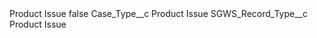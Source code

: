 <?xml version="1.0" encoding="UTF-8"?>
<CustomMetadata xmlns="http://soap.sforce.com/2006/04/metadata" xmlns:xsi="http://www.w3.org/2001/XMLSchema-instance" xmlns:xsd="http://www.w3.org/2001/XMLSchema">
    <label>Product Issue</label>
    <protected>false</protected>
    <values>
        <field>Case_Type__c</field>
        <value xsi:type="xsd:string">Product Issue</value>
    </values>
    <values>
        <field>SGWS_Record_Type__c</field>
        <value xsi:type="xsd:string">Product Issue</value>
    </values>
</CustomMetadata>
